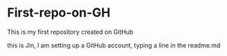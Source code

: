 First-repo-on-GH
================

This is my first repository created on GitHub

this is Jin, I am setting up a GitHub account, typing a line in the readme.md
